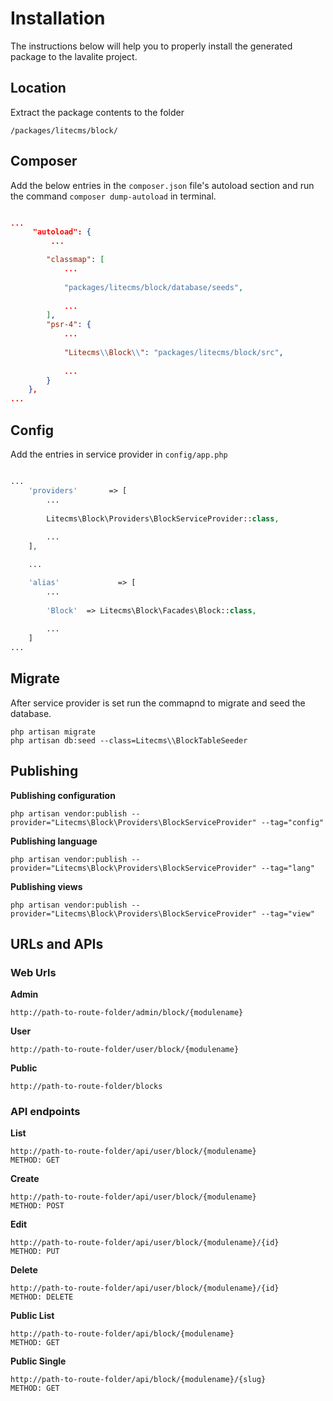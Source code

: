 # Installation

The instructions below will help you to properly install the generated package to the lavalite project.

## Location

Extract the package contents to the folder 

`/packages/litecms/block/`

## Composer

Add the below entries in the `composer.json` file's autoload section and run the command `composer dump-autoload` in terminal.

```json

...
     "autoload": {
         ...

        "classmap": [
            ...
            
            "packages/litecms/block/database/seeds",
            
            ...
        ],
        "psr-4": {
            ...
            
            "Litecms\\Block\\": "packages/litecms/block/src",
            
            ...
        }
    },
...

```

## Config

Add the entries in service provider in `config/app.php`

```php

...
    'providers'       => [
        ...
        
        Litecms\Block\Providers\BlockServiceProvider::class,
        
        ...
    ],

    ...

    'alias'             => [
        ...
        
        'Block'  => Litecms\Block\Facades\Block::class,
        
        ...
    ]
...

```

## Migrate

After service provider is set run the commapnd to migrate and seed the database.


    php artisan migrate
    php artisan db:seed --class=Litecms\\BlockTableSeeder

## Publishing


**Publishing configuration**

    php artisan vendor:publish --provider="Litecms\Block\Providers\BlockServiceProvider" --tag="config"

**Publishing language**

    php artisan vendor:publish --provider="Litecms\Block\Providers\BlockServiceProvider" --tag="lang"

**Publishing views**

    php artisan vendor:publish --provider="Litecms\Block\Providers\BlockServiceProvider" --tag="view"


## URLs and APIs


### Web Urls

**Admin**

    http://path-to-route-folder/admin/block/{modulename}

**User**

    http://path-to-route-folder/user/block/{modulename}

**Public**

    http://path-to-route-folder/blocks


### API endpoints

**List**
 
    http://path-to-route-folder/api/user/block/{modulename}
    METHOD: GET

**Create**

    http://path-to-route-folder/api/user/block/{modulename}
    METHOD: POST

**Edit**

    http://path-to-route-folder/api/user/block/{modulename}/{id}
    METHOD: PUT

**Delete**

    http://path-to-route-folder/api/user/block/{modulename}/{id}
    METHOD: DELETE

**Public List**

    http://path-to-route-folder/api/block/{modulename}
    METHOD: GET

**Public Single**

    http://path-to-route-folder/api/block/{modulename}/{slug}
    METHOD: GET